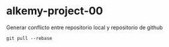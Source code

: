 # alkemy-project-00

Generar conflicto entre repositorio local y repositorio de github

`git pull --rebase`

